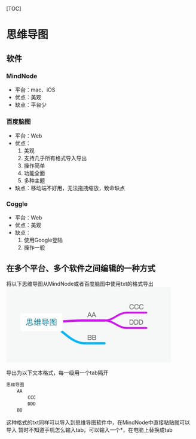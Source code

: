 [TOC]
# 思维导图

## 软件

### MindNode
* 平台：mac、iOS
* 优点：美观
* 缺点：平台少

### 百度脑图
* 平台：Web
* 优点：
	1. 美观
	2. 支持几乎所有格式导入导出
	3. 操作简单
	4. 功能全面
	5. 多种主题
* 缺点：移动端不好用，无法拖拽缩放，致命缺点

### Coggle
* 平台：Web
* 优点：美观
* 缺点：
	1. 使用Google登陆
	2. 操作一般

## 在多个平台、多个软件之间编辑的一种方式
将以下思维导图从MindNode或者百度脑图中使用txt的格式导出
![](media/markdown.jpg)

导出为以下文本格式，每一级用一个tab隔开
```txt
思维导图
	AA
		CCC
		DDD
	BB
```
这种格式的txt同样可以导入到思维导图软件中，在MindNode中直接粘贴就可以导入
暂时不知道手机怎么输入tab，可以输入一个*，在电脑上替换成tab



                      
